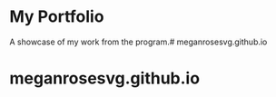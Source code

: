 # My Portfolio

A showcase of my work from the program.# meganrosesvg.github.io
# meganrosesvg.github.io
